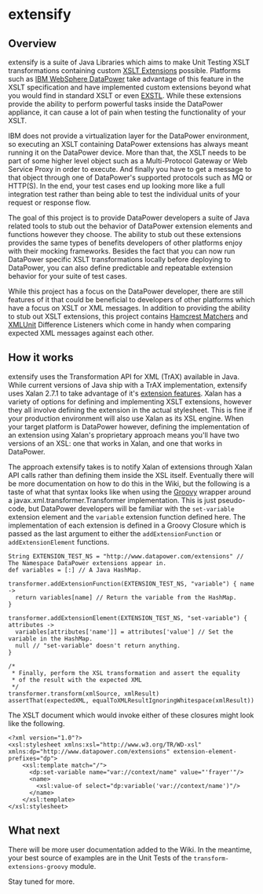 extensify
=========

Overview
--------

extensify is a suite of Java Libraries which aims to make Unit Testing XSLT transformations
containing custom [XSLT Extensions](http://www.w3.org/TR/xslt#extension) possible. Platforms such as
[IBM WebSphere DataPower](http://www-01.ibm.com/software/integration/datapower/) take advantage of
this feature in the XSLT specification and have implemented custom extensions beyond what you would
find in standard XSLT or even [EXSTL](http://www.exslt.org/). While these extensions provide the
ability to perform powerful tasks inside the DataPower appliance, it can cause a lot of pain when
testing the functionality of your XSLT.

IBM does not provide a virtualization layer for the DataPower environment, so executing an XSLT
containing DataPower extensions has always meant running it on the DataPower device. More than that,
the XSLT needs to be part of some higher level object such as a Multi-Protocol Gateway or Web
Service Proxy in order to execute. And finally you have to get a message to that object through one
of DataPower's supported protocols such as MQ or HTTP(S). In the end, your test cases end up looking
more like a full integration test rather than being able to test the individual units of your
request or response flow.

The goal of this project is to provide DataPower developers a suite of Java related tools to stub
out the behavior of DataPower extension elements and functions however they choose. The ability to
stub out these extensions provides the same types of benefits developers of other platforms enjoy
with their mocking frameworks. Besides the fact that you can now run DataPower specific XSLT
transformations locally before deploying to DataPower, you can also define predictable and
repeatable extension behavior for your suite of test cases.

While this project has a focus on the DataPower developer, there are still features of it that could
be beneficial to developers of other platforms which have a focus on XSLT or XML messages. In
addition to providing the ability to stub out XSLT extensions, this project contains [Hamcrest
Matchers](http://code.google.com/p/hamcrest/) and [XMLUnit](http://xmlunit.sourceforge.net/)
Difference Listeners which come in handy when comparing expected XML messages against each other.

How it works
------------

extensify uses the Transformation API for XML (TrAX) available in Java. While current versions of
Java ship with a TrAX implementation, extensify uses Xalan 2.7.1 to take advantage of it's
[extension features](http://xml.apache.org/xalan-j/extensions.html). Xalan has a variety of options
for defining and implementing XSLT extensions, however they all involve defining the extension in
the actual stylesheet. This is fine if your production environment will also use Xalan as its XSL
engine. When your target platform is DataPower however, defining the implementation of an extension
using Xalan's proprietary approach means you'll have two versions of an XSL: one that works in
Xalan, and one that works in DataPower.

The approach extensify takes is to notify Xalan of extensions through Xalan API calls rather than
defining them inside the XSL itself. Eventually there will be more documentation on how to do this
in the Wiki, but the following is a taste of what that syntax looks like when using the
[Groovy](http://groovy.codehaus.org/) wrapper around a javax.xml.transformer.Transformer
implementation. This is just pseudo-code, but DataPower developers will be familiar with the
`set-variable` extension element and the `variable` extension function defined here. The
implementation of each extension is defined in a Groovy Closure which is passed as the last argument
to either the `addExtensionFunction` or `addExtensionElement` functions.

    String EXTENSION_TEST_NS = "http://www.datapower.com/extensions" // The Namespace DataPower extensions appear in.
    def variables = [:] // A Java HashMap.

    transformer.addExtensionFunction(EXTENSION_TEST_NS, "variable") { name ->
      return variables[name] // Return the variable from the HashMap.
    }

    transformer.addExtensionElement(EXTENSION_TEST_NS, "set-variable") { attributes ->
      variables[attributes['name']] = attributes['value'] // Set the variable in the HashMap.
      null // "set-variable" doesn't return anything.
    }

    /*
     * Finally, perform the XSL transformation and assert the equality
     * of the result with the expected XML
     */
    transformer.transform(xmlSource, xmlResult)
    assertThat(expectedXML, equalToXMLResultIgnoringWhitespace(xmlResult))

The XSLT document which would invoke either of these closures might look like the following.

    <?xml version="1.0"?>
    <xsl:stylesheet xmlns:xsl="http://www.w3.org/TR/WD-xsl" xmlns:dp="http://www.datapower.com/extensions" extension-element-prefixes="dp">
    	<xsl:template match="/">
    	  <dp:set-variable name="var://context/name" value="'frayer'"/>
    	  <name>
    	    <xsl:value-of select="dp:variable('var://context/name')"/>
    	  </name>
    	</xsl:template>
    </xsl:stylesheet>

What next
---------

There will be more user documentation added to the Wiki. In the meantime, your best source of
examples are in the Unit Tests of the `transform-extensions-groovy` module.

Stay tuned for more.
